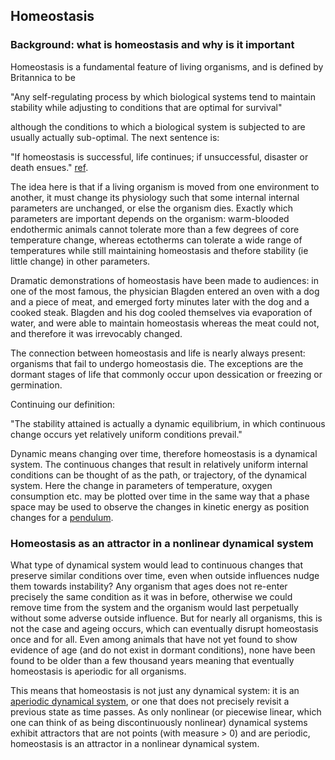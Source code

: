 ## Homeostasis

### Background: what is homeostasis and why is it important

Homeostasis is a fundamental feature of living organisms, and is defined by Britannica to be 

"Any self-regulating process by which biological systems tend to maintain stability while adjusting to conditions that are optimal for survival"

although the conditions to which a biological system is subjected to are usually actually sub-optimal.  The next sentence is:

"If homeostasis is successful, life continues; if unsuccessful, disaster or death ensues." [ref](https://www.britannica.com/science/homeostasis).  

The idea here is that if a living organism is moved from one environment to another, it must change its physiology such that some internal internal parameters are unchanged, or else the organism dies.  Exactly which parameters are important depends on the organism: warm-blooded endothermic animals cannot tolerate more than a few degrees of core temperature change, whereas ectotherms can tolerate a wide range of temperatures while still maintaining homeostasis and thefore stability (ie little change) in other parameters.  

Dramatic demonstrations of homeostasis have been made to audiences: in one of the most famous, the physician Blagden entered an oven with a dog and a piece of meat, and emerged forty minutes later with the dog and a cooked steak.  Blagden and his dog cooled themselves via evaporation of water, and were able to maintain homeostasis whereas the meat could not, and therefore it was irrevocably changed.

The connection between homeostasis and life is nearly always present: organisms that fail to undergo homeostasis die.  The exceptions are the dormant stages of life that commonly occur upon dessication or freezing or germination.  

Continuing our definition:

"The stability attained is actually a dynamic equilibrium, in which continuous change occurs yet relatively uniform conditions prevail."

Dynamic means changing over time, therefore homeostasis is a dynamical system.  The continuous changes that result in relatively uniform internal conditions can be thought of as the path, or trajectory, of the dynamical system.  Here the change in parameters of temperature, oxygen consumption etc. may be plotted over time in the same way that a phase space may be used to observe the changes in kinetic energy as position changes for a [pendulum](/pendulum-map.md).

### Homeostasis as an attractor in a nonlinear dynamical system

What type of dynamical system would lead to continuous changes that preserve similar conditions over time, even when outside influences nudge them towards instability?  Any organism that ages does not re-enter precisely the same condition as it was in before, otherwise we could remove time from the system and the organism would last perpetually without some adverse outside influence.  But for nearly all organisms, this is not the case and ageing occurs, which can eventually disrupt homeostasis once and for all. Even among animals that have not yet found to show evidence of age (and do not exist in dormant conditions), none have been found to be older than a few thousand years meaning that eventually homeostasis is aperiodic for all organisms.

This means that homeostasis is not just any dynamical system: it is an [aperiodic dynamical system](/index.md), or one that does not precisely revisit a previous state as time passes.  As only nonlinear (or piecewise linear, which one can think of as being discontinuously nonlinear) dynamical systems exhibit attractors that are not points (with measure > 0) and are periodic, homeostasis is an attractor in a nonlinear dynamical system.
























